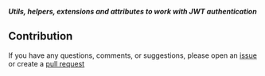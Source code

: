 ***Utils, helpers, extensions and attributes to work with JWT authentication***

## Contribution

If you have any questions, comments, or suggestions, please open an [issue](https://github.com/TechNobre/PowerUtils.AspNetCore.Authentication.JwtBearer/issues/new/choose) or create a [pull request](https://github.com/TechNobre/PowerUtils.AspNetCore.Authentication.JwtBearer/compare)
